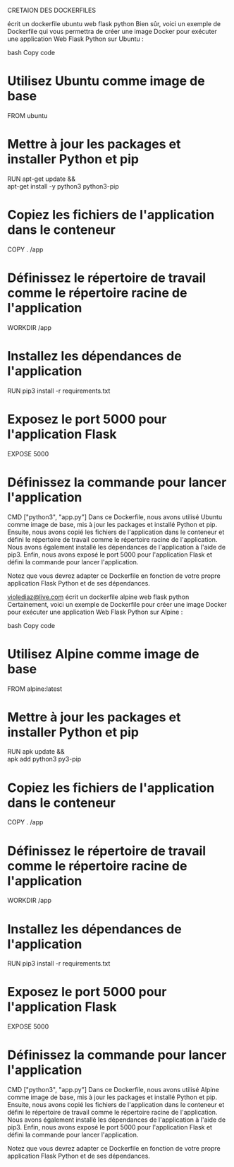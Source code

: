 
CRETAION DES DOCKERFILES

écrit un dockerfile ubuntu web flask python
Bien sûr, voici un exemple de Dockerfile qui vous permettra de créer une image Docker pour exécuter une application Web Flask Python sur Ubuntu :

bash
Copy code
# Utilisez Ubuntu comme image de base
FROM ubuntu

# Mettre à jour les packages et installer Python et pip
RUN apt-get update && \
    apt-get install -y python3 python3-pip

# Copiez les fichiers de l'application dans le conteneur
COPY . /app

# Définissez le répertoire de travail comme le répertoire racine de l'application
WORKDIR /app

# Installez les dépendances de l'application
RUN pip3 install -r requirements.txt

# Exposez le port 5000 pour l'application Flask
EXPOSE 5000

# Définissez la commande pour lancer l'application
CMD ["python3", "app.py"]
Dans ce Dockerfile, nous avons utilisé Ubuntu comme image de base, mis à jour les packages et installé Python et pip. Ensuite, nous avons copié les fichiers de l'application dans le conteneur et défini le répertoire de travail comme le répertoire racine de l'application. Nous avons également installé les dépendances de l'application à l'aide de pip3. Enfin, nous avons exposé le port 5000 pour l'application Flask et défini la commande pour lancer l'application.

Notez que vous devrez adapter ce Dockerfile en fonction de votre propre application Flask Python et de ses dépendances.





violediaz@live.com
écrit un dockerfile alpine web flask python
Certainement, voici un exemple de Dockerfile pour créer une image Docker pour exécuter une application Web Flask Python sur Alpine :

bash
Copy code
# Utilisez Alpine comme image de base
FROM alpine:latest

# Mettre à jour les packages et installer Python et pip
RUN apk update && \
    apk add python3 py3-pip

# Copiez les fichiers de l'application dans le conteneur
COPY . /app

# Définissez le répertoire de travail comme le répertoire racine de l'application
WORKDIR /app

# Installez les dépendances de l'application
RUN pip3 install -r requirements.txt

# Exposez le port 5000 pour l'application Flask
EXPOSE 5000

# Définissez la commande pour lancer l'application
CMD ["python3", "app.py"]
Dans ce Dockerfile, nous avons utilisé Alpine comme image de base, mis à jour les packages et installé Python et pip. Ensuite, nous avons copié les fichiers de l'application dans le conteneur et défini le répertoire de travail comme le répertoire racine de l'application. Nous avons également installé les dépendances de l'application à l'aide de pip3. Enfin, nous avons exposé le port 5000 pour l'application Flask et défini la commande pour lancer l'application.

Notez que vous devrez adapter ce Dockerfile en fonction de votre propre application Flask Python et de ses dépendances.
